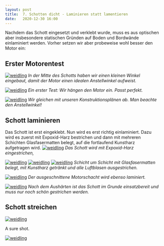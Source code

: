 ```yaml
---
layout: post
title:  7. Schotten dicht - Laminieren statt lamentieren
date:   2020-12-30 16:00
---
```


Nachdem das Schott eingesetzt und verklebt wurde, muss es aus optischen aber insbesondere statischen Gründen auf Boden und Bordwände einlaminiert werden. Vorher setzen wir aber probeweise wohl besser den Motor ein:

## Erster Motorentest
[![weidling](/img/motor-test0.jpg)](/img/motor-test0.jpg)
*In der Mitte des Schotts haben wir einen kleinen Winkel eingebaut, damit der Motor einen idealen Anstellwinkel aufweist.*

[![weidling](/img/motor-test1.jpg)](/img/motor-test1.jpg)
*Ein erster Test: Wir hängen den Motor ein. Passt perfekt.*

[![weidling](/img/motor-test2.jpg)](/img/motor-test2.jpg)
*Wir gleichen mit unseren Konstruktionsplänen ab. Man beachte den Anstellwinkel!*

## Schott laminieren
Das Schott ist erst eingeklebt. Nun wird es erst richtig einlaminiert. Dazu wird es zuerst mit Expoxid-Harz bestrichen und dann mit mehreren Schichten Glasfasermatten belegt, auf die fortlaufend Kunstharz aufgetragen wird.
[![weidling](/img/schott-lamin0.jpg)](/img/schott-lamin0.jpg)
*Das Schott wird mit Expoxid-Harz eingestrichen,*

[![weidling](/img/schott-lamin1.jpg)](/img/schott-lamin1.jpg)
[![weidling](/img/schott-lamin2.jpg)](/img/schott-lamin2.jpg)
[![weidling](/img/schott-lamin3.jpg)](/img/schott-lamin3.jpg)
*Schicht um Schicht mit Glasfasermatten belegt, mit Kunstharz getränkt und alle Luftblasen ausgestrichen.*

[![weidling](/img/schott-lamin4.jpg)](/img/schott-lamin4.jpg)
*Der ausgeschnittene Motorschacht wird ebenso laminiert.*

[![weidling](/img/schott-lamin5.jpg)](/img/schott-lamin5.jpg)
*Nach dem Aushärten ist das Schott im Grunde einsatzbereit und muss nur noch schön gestrichen werden.*

## Schott streichen

[![weidling](/img/schott-gestrichen1.jpg)](/img/schott-gestrichen1.jpg)

A sure shot.

[![weidling](/img/schott-gestrichen2.jpg)](/img/schott-gestrichen2.jpg)





